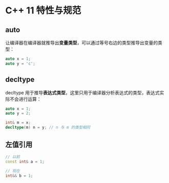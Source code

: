 # C++ 11 特性与规范

## auto

让编译器在编译器就推导出**变量类型**，可以通过等号右边的类型推导出变量的类型：

```cpp
auto x = 1;
auto y = 'c';
```

## decltype

decltype 用于推导**表达式类型**，这里只用于编译器分析表达式的类型，表达式实际不会进行运算：

```cpp
auto x = 1;
auto y = 2;

int& m = x;
decltype(m) n = y; // n 与 m 的类型相同
```

## 左值引用

```cpp
// 以前
const int& a = 1;

// 现在
int&& b = 1;
```
